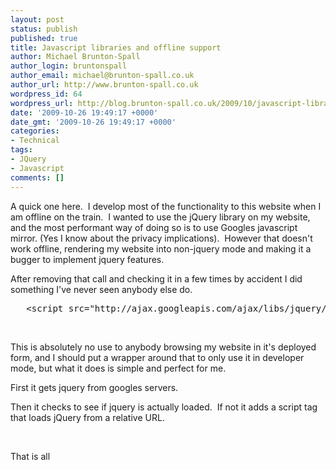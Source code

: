 ```yaml
---
layout: post
status: publish
published: true
title: Javascript libraries and offline support
author: Michael Brunton-Spall
author_login: bruntonspall
author_email: michael@brunton-spall.co.uk
author_url: http://www.brunton-spall.co.uk
wordpress_id: 64
wordpress_url: http://blog.brunton-spall.co.uk/2009/10/javascript-libraries-and-offline-support/
date: '2009-10-26 19:49:17 +0000'
date_gmt: '2009-10-26 19:49:17 +0000'
categories:
- Technical
tags:
- JQuery
- Javascript
comments: []
---
```

<p>	A quick one here. &nbsp;I develop most of the functionality to this website when I am offline on the train. &nbsp;I wanted to use the jQuery library on my website, and the most performant way of doing so is to use Googles javascript mirror. (Yes I know about the privacy implications). &nbsp;However that doesn&#39;t work offline, rendering my website into non-jquery mode and making it a bugger to implement jquery features.</p>
<p>	After removing that call and checking it in a few times by accident I did something I&#39;ve never seen anybody else do.</p>
<pre>	&lt;script src=&quot;http://ajax.googleapis.com/ajax/libs/jquery/1.2/jquery.min.js&quot; type=&quot;text/javascript&quot;&gt;&lt;/script&gt;	&lt;script type=&quot;text/javascript&quot;&gt;	if (window.jQuery == null) {	document.write(&#39;&lt;scrip&#39;+&#39;t src=&quot;/static/js/jquery.js&quot;&gt;&lt;/scr&#39;+&#39;ipt&gt;&#39;);	}	&lt;/script&gt;</pre>
<p>	&nbsp;</p>
<p>	This is absolutely no use to anybody browsing my website in it&#39;s deployed form, and I should put a wrapper around that to only use it in developer mode, but what it does is simple and perfect for me.</p>
<p>	First it gets jquery from googles servers.</p>
<p>	Then it checks to see if jquery is actually loaded. &nbsp;If not it adds a script tag that loads jQuery from a relative URL.</p>
<p>	&nbsp;</p>
<p>	That is all</p>

